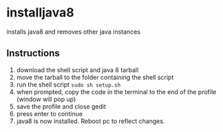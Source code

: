 # installjava8
installs java8 and removes other java instances
## Instructions
1. download the shell script and java 8 tarball
2. move the tarball to the folder containing the shell script
3. run the shell script ```sudo sh setup.sh```
4. when prompted, copy the code in the terminal to the end of the profile (window will pop up)
5. save the profile and close gedit
6. press enter to continue
7. java8 is now installed. Reboot pc to reflect changes.
